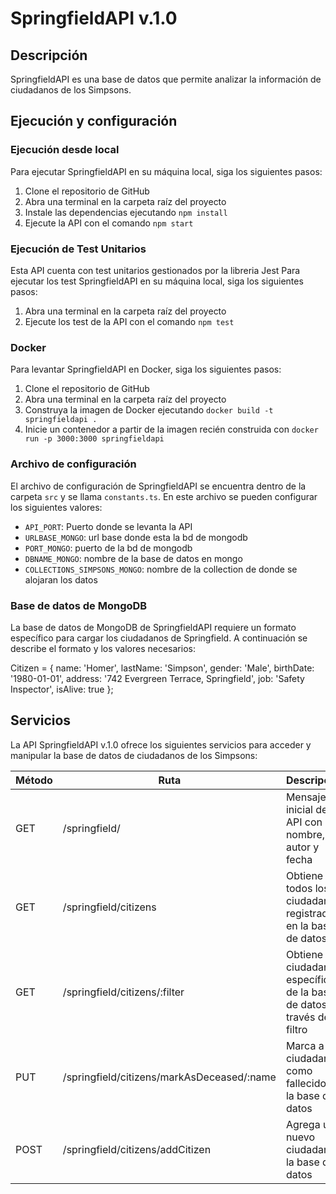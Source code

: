 # SpringfieldAPI v.1.0

## Descripción

SpringfieldAPI es una base de datos que permite analizar la información de ciudadanos de los Simpsons. 

## Ejecución y configuración

### Ejecución desde local

Para ejecutar SpringfieldAPI en su máquina local, siga los siguientes pasos:

1. Clone el repositorio de GitHub
2. Abra una terminal en la carpeta raíz del proyecto
3. Instale las dependencias ejecutando `npm install`
4. Ejecute la API con el comando `npm start`

### Ejecución de Test Unitarios

Esta API cuenta con test unitarios gestionados por la libreria Jest
Para ejecutar los test SpringfieldAPI en su máquina local, siga los siguientes pasos:

1. Abra una terminal en la carpeta raíz del proyecto
2. Ejecute los test de la API con el comando `npm test`
 
### Docker

Para levantar SpringfieldAPI en Docker, siga los siguientes pasos:

1. Clone el repositorio de GitHub
2. Abra una terminal en la carpeta raíz del proyecto
3. Construya la imagen de Docker ejecutando `docker build -t springfieldapi .`
4. Inicie un contenedor a partir de la imagen recién construida con `docker run -p 3000:3000 springfieldapi`

### Archivo de configuración

El archivo de configuración de SpringfieldAPI se encuentra dentro de la carpeta `src` y se llama `constants.ts`. En este archivo se pueden configurar los siguientes valores:

- `API_PORT`: Puerto donde se levanta la API
- `URLBASE_MONGO`: url base donde esta la bd de mongodb
- `PORT_MONGO`: puerto de la bd de mongodb
- `DBNAME_MONGO`: nombre de la base de datos en mongo
- `COLLECTIONS_SIMPSONS_MONGO`: nombre de la collection de donde se alojaran los datos

### Base de datos de MongoDB

La base de datos de MongoDB de SpringfieldAPI requiere un formato específico para cargar los ciudadanos de Springfield. A continuación se describe el formato y los valores necesarios:

Citizen = {
  name: 'Homer',
  lastName: 'Simpson',
  gender: 'Male',
  birthDate: '1980-01-01',
  address: '742 Evergreen Terrace, Springfield',
  job: 'Safety Inspector',
  isAlive: true
};

## Servicios

La API SpringfieldAPI v.1.0 ofrece los siguientes servicios para acceder y manipular la base de datos de ciudadanos de los Simpsons:

| Método | Ruta | Descripción |
| ------ | ---- | ----------- |
| GET    | /springfield/ | Mensaje inicial de la API con el nombre, autor y fecha |
| GET    | /springfield/citizens | Obtiene todos los ciudadanos registrados en la base de datos |
| GET    | /springfield/citizens/:filter | Obtiene un ciudadano específico de la base de datos a través de un filtro |
| PUT    | /springfield/citizens/markAsDeceased/:name | Marca a un ciudadano como fallecido en la base de datos |
| POST   | /springfield/citizens/addCitizen | Agrega un nuevo ciudadano a la base de datos |


